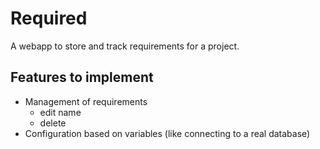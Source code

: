 # Required
A webapp to store and track requirements for a project.

## Features to implement
- Management of requirements
    - edit name
    - delete
- Configuration based on variables (like connecting to a real database)